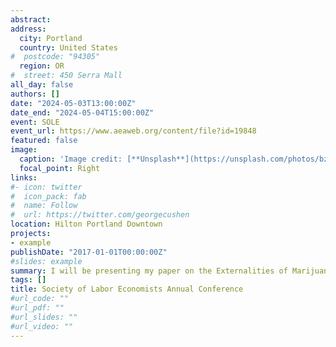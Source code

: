 ```yaml
---
abstract: 
address:
  city: Portland
  country: United States
#  postcode: "94305"
  region: OR
#  street: 450 Serra Mall
all_day: false
authors: []
date: "2024-05-03T13:00:00Z"
date_end: "2024-05-04T15:00:00Z"
event: SOLE
event_url: https://www.aeaweb.org/content/file?id=19848
featured: false
image:
  caption: 'Image credit: [**Unsplash**](https://unsplash.com/photos/bzdhc5b3Bxs)'
  focal_point: Right
links:
#- icon: twitter
#  icon_pack: fab
#  name: Follow
#  url: https://twitter.com/georgecushen
location: Hilton Portland Downtown
projects:
- example
publishDate: "2017-01-01T00:00:00Z"
#slides: example
summary: I will be presenting my paper on the Externalities of Marijuana Legalization, Marijuana Use in Non-Legalizing States.
tags: []
title: Society of Labor Economists Annual Conference
#url_code: ""
#url_pdf: ""
#url_slides: ""
#url_video: ""
---
```


